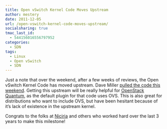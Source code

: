 ```yaml
---
title: Open vSwitch Kernel Code Moves Upstream
author: mestery
date: 2011-12-05
url: /open-vswitch-kernel-code-moves-upstream/
socialsharing: true
tmac_last_id:
  - 544156016556797952
categories:
  - SDN
tags:
  - Linux
  - Open vSwitch
  - SDN
---
```

Just a note that over the weekend, after a few weeks of reviews, the Open vSwitch Kernel Code has moved upstream. Dave Miller <a title="OVS Goes Upstream" href="http://lists.openwall.net/netdev/2011/12/04/6" target="_blank">pulled the code this weekend</a>. Getting this upstream will be really helpful for <a title="OpenStack Quantum" href="http://wiki.openstack.org/Quantum" target="_blank">OpenStack Quantum</a>, as the default plugin for that code uses OVS. This is also great for distributions who want to include OVS, but have been hesitant because of it&#8217;s lack of existence in the upstream kernel.

Congrats to the folks at <a title="Nicira" href="http://www.nicira.com/" target="_blank">Niciria</a> and others who worked hard over the last 3 years to make this milestone!

